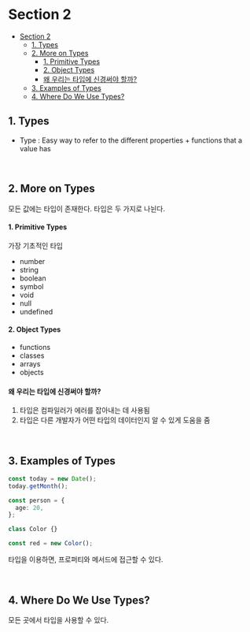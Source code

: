 # Section 2

- [Section 2](#section-2)
  - [1. Types](#1-types)
  - [2. More on Types](#2-more-on-types)
      - [1. Primitive Types](#1-primitive-types)
      - [2. Object Types](#2-object-types)
      - [왜 우리는 타입에 신경써야 할까?](#왜-우리는-타입에-신경써야-할까)
  - [3. Examples of Types](#3-examples-of-types)
  - [4. Where Do We Use Types?](#4-where-do-we-use-types)

## 1. Types

- Type : Easy way to refer to the different properties + functions that a value has

<br/>

## 2. More on Types

모든 값에는 타입이 존재한다.
타입은 두 가지로 나뉜다.

#### 1. Primitive Types

가장 기초적인 타입

- number
- string
- boolean
- symbol
- void
- null
- undefined

#### 2. Object Types

- functions
- classes
- arrays
- objects

#### 왜 우리는 타입에 신경써야 할까?

1. 타입은 컴파일러가 에러를 잡아내는 데 사용됨
2. 타입은 다른 개발자가 어떤 타입의 데이터인지 알 수 있게 도움을 줌

<br/>

## 3. Examples of Types

```ts
const today = new Date();
today.getMonth();

const person = {
  age: 20,
};

class Color {}

const red = new Color();
```

타입을 이용하면, 프로퍼티와 메서드에 접근할 수 있다.

<br/>

## 4. Where Do We Use Types?

모든 곳에서 타입을 사용할 수 있다.
